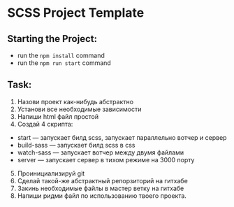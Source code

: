 # SCSS Project Template

## Starting the Project:
- run the ``npm install`` command
- run the ``npm run start`` command

## Task:

1. Назови проект как-нибудь абстрактно 
2. Установи все необходимые зависимости
3. Напиши html файл простой
4. Создай 4 скрипта: 
 - start — запускает билд scss, запускает параллельно вотчер и сервер
 - build-sass — запускает билд scss в css
 - watch-sass — запускает вотчер между двумя файлами
 - server — запускает сервер в тихом режиме на 3000 порту
5. Проинициализируй git
6. Сделай такой-же абстрактный репорзиторий на гитхабе
7. Закинь необходимые файлы в мастер ветку на гитхабе
8. Напиши ридми файл по использованию твоего проекта.